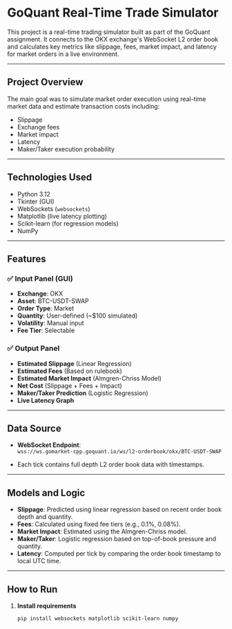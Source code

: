 # GoQuant Real-Time Trade Simulator

This project is a real-time trading simulator built as part of the GoQuant assignment. It connects to the OKX exchange's WebSocket L2 order book and calculates key metrics like slippage, fees, market impact, and latency for market orders in a live environment.

---

## Project Overview

The main goal was to simulate market order execution using real-time market data and estimate transaction costs including:
- Slippage
- Exchange fees
- Market impact
- Latency
- Maker/Taker execution probability

---

## Technologies Used

- Python 3.12
- Tkinter (GUI)
- WebSockets (`websockets`)
- Matplotlib (live latency plotting)
- Scikit-learn (for regression models)
- NumPy

---

## Features

### ✅ Input Panel (GUI)
- **Exchange**: OKX
- **Asset**: BTC-USDT-SWAP
- **Order Type**: Market
- **Quantity**: User-defined (~$100 simulated)
- **Volatility**: Manual input
- **Fee Tier**: Selectable

### ✅ Output Panel
- **Estimated Slippage** (Linear Regression)
- **Estimated Fees** (Based on rulebook)
- **Estimated Market Impact** (Almgren-Chriss Model)
- **Net Cost** (Slippage + Fees + Impact)
- **Maker/Taker Prediction** (Logistic Regression)
- **Live Latency Graph**

---

## Data Source

- **WebSocket Endpoint**:  
  `wss://ws.gomarket-cpp.goquant.io/ws/l2-orderbook/okx/BTC-USDT-SWAP`
  
- Each tick contains full depth L2 order book data with timestamps.

---

## Models and Logic

- **Slippage**: Predicted using linear regression based on recent order book depth and quantity.
- **Fees**: Calculated using fixed fee tiers (e.g., 0.1%, 0.08%).
- **Market Impact**: Estimated using the Almgren-Chriss model.
- **Maker/Taker**: Logistic regression based on top-of-book pressure and quantity.
- **Latency**: Computed per tick by comparing the order book timestamp to local UTC time.

---

## How to Run

1. **Install requirements**
   ```bash
   pip install websockets matplotlib scikit-learn numpy
